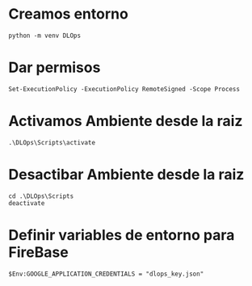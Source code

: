 # Creamos entorno

    python -m venv DLOps

# Dar permisos

    Set-ExecutionPolicy -ExecutionPolicy RemoteSigned -Scope Process

# Activamos Ambiente desde la raiz

    .\DLOps\Scripts\activate

# Desactibar Ambiente desde la raiz

    cd .\DLOps\Scripts
    deactivate

# Definir variables de entorno para FireBase

    $Env:GOOGLE_APPLICATION_CREDENTIALS = "dlops_key.json"
